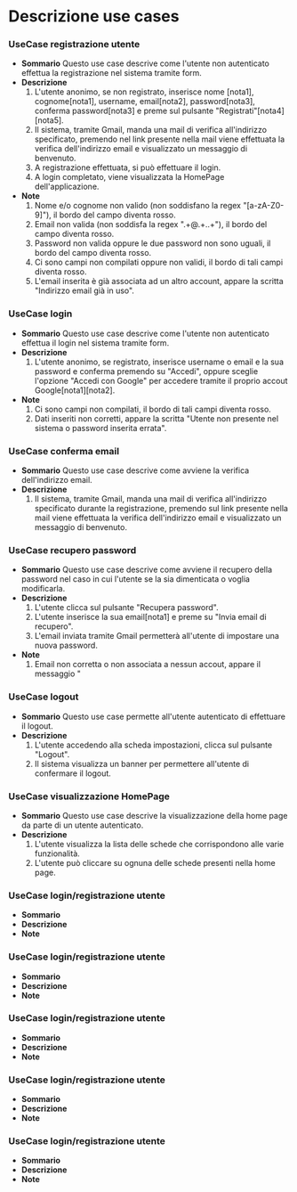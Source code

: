 # Descrizione use cases

### UseCase registrazione utente
   * **Sommario**
        Questo use case descrive come l'utente non autenticato effettua la registrazione nel sistema tramite form.
   * **Descrizione**
       1. L'utente anonimo, se non registrato, inserisce nome [nota1], cognome[nota1], username, email[nota2], password[nota3], conferma password[nota3] e preme sul pulsante "Registrati"[nota4][nota5].
       2. Il sistema, tramite Gmail, manda una mail di verifica all'indirizzo specificato, premendo nel link presente nella mail viene effettuata la verifica dell'indirizzo email e visualizzato un messaggio di benvenuto.
       3. A registrazione effettuata, si può effettuare il login. 
       4. A login completato, viene visualizzata la HomePage dell'applicazione.
   * **Note**
       1. Nome e/o cognome non valido (non soddisfano la regex "[a-zA-Z0-9]"), il bordo del campo diventa rosso.
       2. Email non valida (non soddisfa la regex ".+@.+\..+"), il bordo del campo diventa rosso.
       3. Password non valida oppure le due password non sono uguali, il bordo del campo diventa rosso.
       4. Ci sono campi non compilati oppure non validi, il bordo di tali campi diventa rosso.
       5. L'email inserita è già associata ad un altro account, appare la scritta "Indirizzo email già in uso".
        

### UseCase login
   * **Sommario**
        Questo use case descrive come l'utente non autenticato effettua il login nel sistema tramite form.
   * **Descrizione**
       1. L'utente anonimo, se registrato, inserisce username o email e la sua password e conferma premendo su "Accedi", oppure sceglie l'opzione "Accedi con Google" per accedere tramite il proprio accout Google[nota1][nota2].
   * **Note**
       1. Ci sono campi non compilati, il bordo di tali campi diventa rosso.
       2. Dati inseriti non corretti, appare la scritta "Utente non presente nel sistema o password inserita errata".


### UseCase conferma email
   * **Sommario**
        Questo use case descrive come avviene la verifica dell'indirizzo email.
   * **Descrizione**
       1. Il sistema, tramite Gmail, manda una mail di verifica all'indirizzo specificato durante la registrazione, premendo sul link presente nella mail viene effettuata la verifica dell'indirizzo email e visualizzato un messaggio di benvenuto.


### UseCase recupero password
   * **Sommario**
        Questo use case descrive come avviene il recupero della password nel caso in cui l'utente se la sia dimenticata o voglia modificarla.
   * **Descrizione**
       1. L'utente clicca sul pulsante "Recupera password".
       2. L'utente inserisce la sua email[nota1] e preme su "Invia email di recupero".
       3. L'email inviata tramite Gmail permetterà all'utente di impostare una nuova password.
   * **Note**
       1. Email non corretta o non associata a nessun accout, appare il messaggio "


### UseCase logout
   * **Sommario**
        Questo use case permette all'utente autenticato di effettuare il logout.
   * **Descrizione**
       1. L'utente accedendo alla scheda impostazioni, clicca sul pulsante "Logout".
       2. Il sistema visualizza un banner per permettere all'utente di confermare il logout.


### UseCase visualizzazione HomePage
   * **Sommario**
        Questo use case descrive la visualizzazione della home page da parte di un utente autenticato.
   * **Descrizione**
       1. L'utente visualizza la lista delle schede che corrispondono alle varie funzionalità.
       2. L'utente può cliccare su ognuna delle schede presenti nella home page.
    


### UseCase login/registrazione utente
   * **Sommario**
   * **Descrizione**
   * **Note**


### UseCase login/registrazione utente
   * **Sommario**
   * **Descrizione**
   * **Note**


### UseCase login/registrazione utente
   * **Sommario**
   * **Descrizione**
   * **Note**


### UseCase login/registrazione utente
   * **Sommario**
   * **Descrizione**
   * **Note**


### UseCase login/registrazione utente
   * **Sommario**
   * **Descrizione**
   * **Note**
